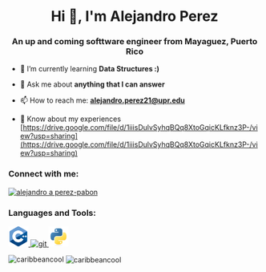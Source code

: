 <h1 align="center">Hi 👋, I'm Alejandro Perez </h1>
<h3 align="center">An up and coming softtware engineer from Mayaguez, Puerto Rico </h3>

- 🌱 I’m currently learning **Data Structures :)**

- 💬 Ask me about **anything that I can answer**

- 📫 How to reach me: **alejandro.perez21@upr.edu**

- 📄 Know about my experiences [https://drive.google.com/file/d/1iiisDulvSyhqBQq8XtoGqicKLfknz3P-/view?usp=sharing](https://drive.google.com/file/d/1iiisDulvSyhqBQq8XtoGqicKLfknz3P-/view?usp=sharing)

<h3 align="left">Connect with me:</h3>
<p align="left">
<a href="https://linkedin.com/in/alejandro a perez-pabon" target="blank"><img align="center" src="https://raw.githubusercontent.com/rahuldkjain/github-profile-readme-generator/master/src/images/icons/Social/linked-in-alt.svg" alt="alejandro a perez-pabon" height="30" width="40" /></a>
</p>

<h3 align="left">Languages and Tools:</h3>
<p align="left"> <a href="https://www.w3schools.com/cpp/" target="_blank" rel="noreferrer"> <img src="https://raw.githubusercontent.com/devicons/devicon/master/icons/cplusplus/cplusplus-original.svg" alt="cplusplus" width="40" height="40"/> </a> <a href="https://git-scm.com/" target="_blank" rel="noreferrer"> <img src="https://www.vectorlogo.zone/logos/git-scm/git-scm-icon.svg" alt="git" width="40" height="40"/> </a> </a> <a href="https://www.python.org" target="_blank" rel="noreferrer"> <img src="https://raw.githubusercontent.com/devicons/devicon/master/icons/python/python-original.svg" alt="python" width="40" height="40"/> </a> </p>

<p><img align="left" src="https://github-readme-stats.vercel.app/api/top-langs?username=caribbeancool&show_icons=true&locale=en&layout=compact" alt="caribbeancool" /></p>

<p>&nbsp;<img align="center" src="https://github-readme-stats.vercel.app/api?username=caribbeancool&show_icons=true&locale=en" alt="caribbeancool" /></p>

